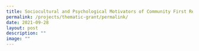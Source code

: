 ```yaml
---
title: Sociocultural and Psychological Motivators of Community First Responders
permalink: /projects/thematic-grant/permalink/
date: 2021-09-28
layout: post
description: ""
image: ""
---
```

